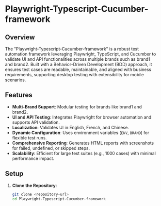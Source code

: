 # Playwright-Typescript-Cucumber-framework

## Overview  
The "Playwright-Typescript-Cucumber-framework" is a robust test automation framework leveraging Playwright, TypeScript, and Cucumber to validate UI and API functionalities across multiple brands such as brand1 and brand2. Built with a Behavior-Driven Development (BDD) approach, it ensures test cases are readable, maintainable, and aligned with business requirements, supporting desktop testing with extensibility for mobile scenarios.

## Features  
- **Multi-Brand Support**: Modular testing for brands like brand1 and brand2.  
- **UI and API Testing**: Integrates Playwright for browser automation and supports API validation.  
- **Localization**: Validates UI in English, French, and Chinese.  
- **Dynamic Configuration**: Uses environment variables (`ENV`, `BRAND`) for flexible test runs.  
- **Comprehensive Reporting**: Generates HTML reports with screenshots for failed, undefined, or skipped steps.  
- **Scalability**: Efficient for large test suites (e.g., 1000 cases) with minimal performance impact.

## Setup  
1. **Clone the Repository**:  
   ```bash  
   git clone <repository-url>  
   cd Playwright-Typescript-Cucumber-framework  
